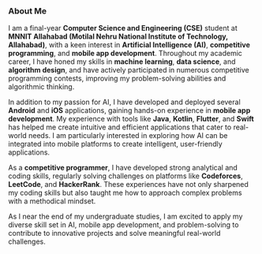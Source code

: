 
### About Me

I am a final-year **Computer Science and Engineering (CSE)** student at **MNNIT Allahabad (Motilal Nehru National Institute of Technology, Allahabad)**, with a keen interest in **Artificial Intelligence (AI)**, **competitive programming**, and **mobile app development**. Throughout my academic career, I have honed my skills in **machine learning**, **data science**, and **algorithm design**, and have actively participated in numerous competitive programming contests, improving my problem-solving abilities and algorithmic thinking.

In addition to my passion for AI, I have developed and deployed several **Android** and **iOS** applications, gaining hands-on experience in **mobile app development**. My experience with tools like **Java**, **Kotlin**, **Flutter**, and **Swift** has helped me create intuitive and efficient applications that cater to real-world needs. I am particularly interested in exploring how AI can be integrated into mobile platforms to create intelligent, user-friendly applications.

As a **competitive programmer**, I have developed strong analytical and coding skills, regularly solving challenges on platforms like **Codeforces**, **LeetCode**, and **HackerRank**. These experiences have not only sharpened my coding skills but also taught me how to approach complex problems with a methodical mindset.

As I near the end of my undergraduate studies, I am excited to apply my diverse skill set in AI, mobile app development, and problem-solving to contribute to innovative projects and solve meaningful real-world challenges.
